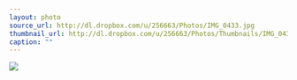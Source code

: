 ```yaml
---
layout: photo
source_url: http://dl.dropbox.com/u/256663/Photos/IMG_0433.jpg
thumbnail_url: http://dl.dropbox.com/u/256663/Photos/Thumbnails/IMG_0433.jpg
caption: ""
---
```

![](http://dl.dropbox.com/u/256663/Photos/IMG_0433.jpg)